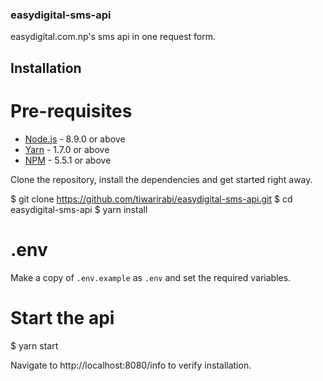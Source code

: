 ### easydigital-sms-api

easydigital.com.np's sms api in one request form.

## Installation

# Pre-requisites

- [Node.js](https://yarnpkg.com/en/docs/install) - 8.9.0 or above
- [Yarn](https://yarnpkg.com/en/docs/install) - 1.7.0 or above
- [NPM](https://docs.npmjs.com/getting-started/installing-node) - 5.5.1 or above

Clone the repository, install the dependencies and get started right away.

$ git clone https://github.com/tiwarirabi/easydigital-sms-api.git
$ cd easydigital-sms-api
$ yarn install

# .env

Make a copy of `.env.example` as `.env` and set the required variables.

# Start the api

$ yarn start

Navigate to http://localhost:8080/info to verify installation.


